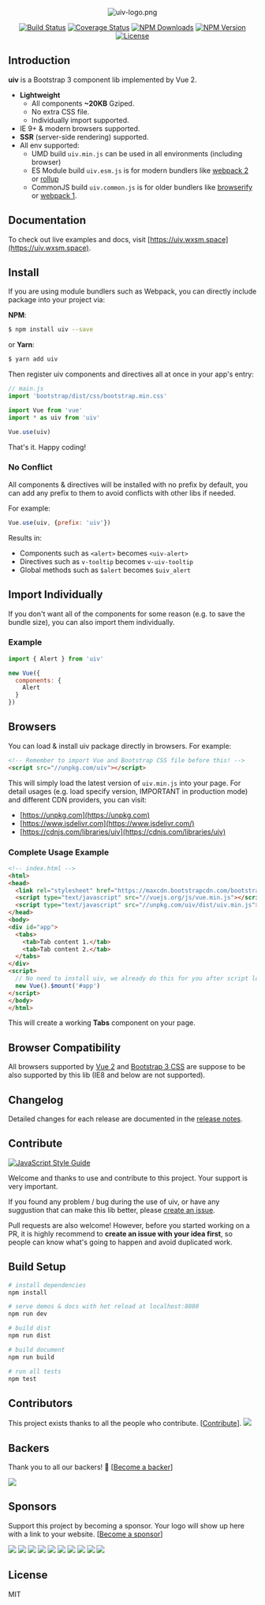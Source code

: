 <p align="center">
<img src="https://raw.githubusercontent.com/wxsms/uiv/master/static/logo.png" alt="uiv-logo.png">
</p>

<p align="center">
<a href="https://travis-ci.org/wxsms/uiv"><img src="https://travis-ci.org/wxsms/uiv.svg?branch=master" alt="Build Status"></a>
<a href="https://coveralls.io/github/wxsms/uiv?branch=master"> <img src="https://coveralls.io/repos/github/wxsms/uiv/badge.svg?branch=master" alt="Coverage Status"></a>
<a href="https://www.npmjs.com/package/uiv"><img src="https://img.shields.io/npm/dm/uiv.svg" alt="NPM Downloads"></a>
<a href="https://www.npmjs.com/package/uiv"><img src="https://img.shields.io/npm/v/uiv.svg" alt="NPM Version"></a>
<a href="https://github.com/wxsms/uiv"><img src="https://img.shields.io/github/license/wxsms/uiv.svg" alt="License"></a>
</p>

## Introduction

**uiv** is a Bootstrap 3 component lib implemented by Vue 2.

* **Lightweight**
  * All components **~20KB** Gziped.
  * No extra CSS file.
  * Individually import supported.
* IE 9+ & modern browsers supported.
* **SSR** (server-side rendering) supported.
* All env supported:
  * UMD build `uiv.min.js` can be used in all environments (including browser)
  * ES Module build `uiv.esm.js` is for modern bundlers like [webpack 2](https://webpack.js.org) or [rollup](https://rollupjs.org)
  * CommonJS build `uiv.common.js` is for older bundlers like [browserify](http://browserify.org) or [webpack 1](https://webpack.github.io).

## Documentation

To check out live examples and docs, visit [https://uiv.wxsm.space](https://uiv.wxsm.space).

## Install

If you are using module bundlers such as Webpack, you can directly include package into your project via:

**NPM**:

```bash
$ npm install uiv --save
```

or **Yarn**:

```bash
$ yarn add uiv
```

Then register uiv components and directives all at once in your app's entry:

```javascript
// main.js
import 'bootstrap/dist/css/bootstrap.min.css'

import Vue from 'vue'
import * as uiv from 'uiv'

Vue.use(uiv)
```

That's it. Happy coding!

### No Conflict

All components & directives will be installed with no prefix by default, you can add any prefix to them to avoid conflicts with other libs if needed.

For example:

```javascript
Vue.use(uiv, {prefix: 'uiv'})
```

Results in:

* Components such as `<alert>` becomes `<uiv-alert>`
* Directives such as `v-tooltip` becomes `v-uiv-tooltip`
* Global methods such as `$alert` becomes `$uiv_alert`

## Import Individually

If you don't want all of the components for some reason (e.g. to save the bundle size), you can also import them individually.

### Example

```javascript
import { Alert } from 'uiv'

new Vue({
  components: {
    Alert
  }
})
```

## Browsers

You can load & install uiv package directly in browsers. For example:

```html
<!-- Remember to import Vue and Bootstrap CSS file before this! -->
<script src="//unpkg.com/uiv"></script>
```

This will simply load the latest version of `uiv.min.js` into your page. For detail usages (e.g. load specify version, IMPORTANT in production mode) and different CDN providers, you can visit:

* [https://unpkg.com](https://unpkg.com)
* [https://www.jsdelivr.com](https://www.jsdelivr.com/)
* [https://cdnjs.com/libraries/uiv](https://cdnjs.com/libraries/uiv)

### Complete Usage Example

```html
<!-- index.html -->
<html>
<head>
  <link rel="stylesheet" href="https://maxcdn.bootstrapcdn.com/bootstrap/3.3.7/css/bootstrap.min.css">
  <script type="text/javascript" src="//vuejs.org/js/vue.min.js"></script>
  <script type="text/javascript" src="//unpkg.com/uiv/dist/uiv.min.js"></script>
</head>
<body>
<div id="app">
  <tabs>
    <tab>Tab content 1.</tab>
    <tab>Tab content 2.</tab>
  </tabs>
</div>
<script>
  // No need to install uiv, we already do this for you after script loaded.
  new Vue().$mount('#app')
</script>
</body>
</html>
```

This will create a working **Tabs** component on your page.

## Browser Compatibility

All browsers supported by [Vue 2](https://github.com/vuejs/vue) and [Bootstrap 3 CSS](https://github.com/twbs/bootstrap) are suppose to be also supported by this lib  (IE8 and below are not supported).

## Changelog

Detailed changes for each release are documented in the [release notes](https://github.com/wxsms/uiv/releases).

## Contribute

[![JavaScript Style Guide](https://cdn.rawgit.com/standard/standard/master/badge.svg)](https://github.com/standard/standard)

Welcome and thanks to use and contribute to this project. Your support is very important.

If you found any problem / bug during the use of uiv, or have any suggustion that can make this lib better, please [create an issue](https://github.com/wxsms/uiv/issues/new).

Pull requests are also welcome! However, before you started working on a PR, it is highly recommend to **create an issue with your idea first**, so people can know what's going to happen and avoid duplicated work.

## Build Setup

```bash
# install dependencies
npm install

# serve demos & docs with hot reload at localhost:8080
npm run dev

# build dist
npm run dist

# build document
npm run build

# run all tests
npm test
```

## Contributors

This project exists thanks to all the people who contribute. [[Contribute](CONTRIBUTING.md)].
<a href="graphs/contributors"><img src="https://opencollective.com/uiv/contributors.svg?width=890&button=false" /></a>


## Backers

Thank you to all our backers! 🙏 [[Become a backer](https://opencollective.com/uiv#backer)]

<a href="https://opencollective.com/uiv#backers" target="_blank"><img src="https://opencollective.com/uiv/backers.svg?width=890"></a>


## Sponsors

Support this project by becoming a sponsor. Your logo will show up here with a link to your website. [[Become a sponsor](https://opencollective.com/uiv#sponsor)]

<a href="https://opencollective.com/uiv/sponsor/0/website" target="_blank"><img src="https://opencollective.com/uiv/sponsor/0/avatar.svg"></a>
<a href="https://opencollective.com/uiv/sponsor/1/website" target="_blank"><img src="https://opencollective.com/uiv/sponsor/1/avatar.svg"></a>
<a href="https://opencollective.com/uiv/sponsor/2/website" target="_blank"><img src="https://opencollective.com/uiv/sponsor/2/avatar.svg"></a>
<a href="https://opencollective.com/uiv/sponsor/3/website" target="_blank"><img src="https://opencollective.com/uiv/sponsor/3/avatar.svg"></a>
<a href="https://opencollective.com/uiv/sponsor/4/website" target="_blank"><img src="https://opencollective.com/uiv/sponsor/4/avatar.svg"></a>
<a href="https://opencollective.com/uiv/sponsor/5/website" target="_blank"><img src="https://opencollective.com/uiv/sponsor/5/avatar.svg"></a>
<a href="https://opencollective.com/uiv/sponsor/6/website" target="_blank"><img src="https://opencollective.com/uiv/sponsor/6/avatar.svg"></a>
<a href="https://opencollective.com/uiv/sponsor/7/website" target="_blank"><img src="https://opencollective.com/uiv/sponsor/7/avatar.svg"></a>
<a href="https://opencollective.com/uiv/sponsor/8/website" target="_blank"><img src="https://opencollective.com/uiv/sponsor/8/avatar.svg"></a>
<a href="https://opencollective.com/uiv/sponsor/9/website" target="_blank"><img src="https://opencollective.com/uiv/sponsor/9/avatar.svg"></a>



## License

MIT
